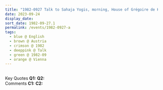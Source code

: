 ```yaml
---
title: "1982-0927 Talk to Sahaja Yogis, morning, House of Grégoire de Kalbermatten, Sternwartestrasse 62, Vienna, Austria"
date: 2023-09-24
display_date: 
sort_date: 1982-09-27.1
permalink: /events/1982-0927-a
tags:
  - blue @ English
  - brown @ Austria
  - crimson @ 1982
  - deeppink @ Talk
  - green @ 1982-09
  - orange @ Vienna
---
```


<br>

<wave-list>
  <list-title color="DarkSeaGreen" width="55">Key Quotes</list-title>
  <list-item color="BlanchedAlmond" width="280"><b>Q1:</b> <i></i></list-item>
  <list-item color="Lavender" width="280"><b>Q2:</b> <i></i></list-item>
</wave-list>

<br>

<wave-list>
  <list-title color="DarkSeaGreen" width="55">Comments</list-title>
  <list-item color="BlanchedAlmond" width="280"><b>C1:</b> <i></i></list-item>
  <list-item color="Lavender" width="280"><b>C2:</b> <i></i></list-item>
</wave-list>